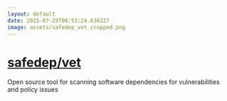 ```yaml
---
layout: default
date: 2025-07-25T06:53:24.636327
image: assets/safedep_vet_cropped.png
---
```


# [safedep/vet](https://github.com/safedep/vet)

Open source tool for scanning software dependencies for vulnerabilities and policy issues
